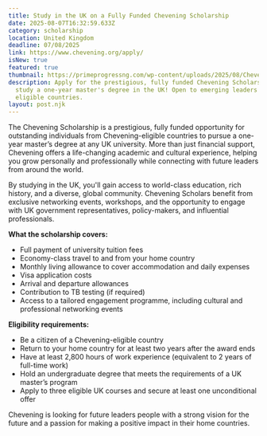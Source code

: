 ```yaml
---
title: Study in the UK on a Fully Funded Chevening Scholarship
date: 2025-08-07T16:32:59.633Z
category: scholarship
location: United Kingdom
deadline: 07/08/2025
link: https://www.chevening.org/apply/
isNew: true
featured: true
thumbnail: https://primeprogressng.com/wp-content/uploads/2025/08/Chevening-Scholarship-copy-1536x1024.webp
description: Apply for the prestigious, fully funded Chevening Scholarship to
  study a one-year master's degree in the UK! Open to emerging leaders from
  eligible countries.
layout: post.njk
---
```

<!--StartFragment-->

The Chevening Scholarship is a prestigious, fully funded opportunity for outstanding individuals from Chevening-eligible countries to pursue a one-year master’s degree at any UK university. More than just financial support, Chevening offers a life-changing academic and cultural experience, helping you grow personally and professionally while connecting with future leaders from around the world.

By studying in the UK, you'll gain access to world-class education, rich history, and a diverse, global community. Chevening Scholars benefit from exclusive networking events, workshops, and the opportunity to engage with UK government representatives, policy-makers, and influential professionals.

**What the scholarship covers:**

* Full payment of university tuition fees
* Economy-class travel to and from your home country
* Monthly living allowance to cover accommodation and daily expenses
* Visa application costs
* Arrival and departure allowances
* Contribution to TB testing (if required)
* Access to a tailored engagement programme, including cultural and professional networking events

**Eligibility requirements:**

* Be a citizen of a Chevening-eligible country
* Return to your home country for at least two years after the award ends
* Have at least 2,800 hours of work experience (equivalent to 2 years of full-time work)
* Hold an undergraduate degree that meets the requirements of a UK master’s program
* Apply to three eligible UK courses and secure at least one unconditional offer

Chevening is looking for future leaders people with a strong vision for the future and a passion for making a positive impact in their home countries. 

<!--EndFragment-->